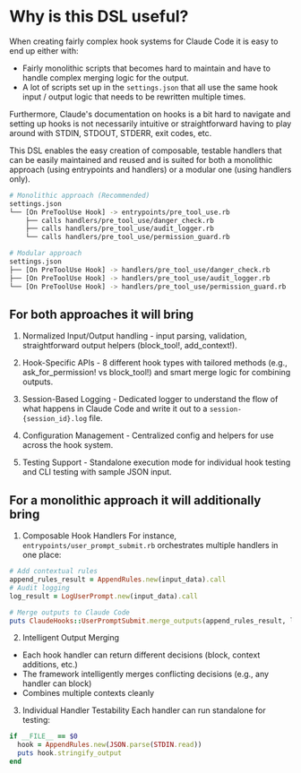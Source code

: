 # Why is this DSL useful?

When creating fairly complex hook systems for Claude Code it is easy to end up either with:
- Fairly monolithic scripts that becomes hard to maintain and have to handle complex merging logic for the output.
- A lot of scripts set up in the `settings.json` that all use the same hook input / output logic that needs to be rewritten multiple times.

Furthermore, Claude's documentation on hooks is a bit hard to navigate and setting up hooks is not necessarily intuitive or straightforward having to play around with STDIN, STDOUT, STDERR, exit codes, etc.

This DSL enables the easy creation of composable, testable handlers that can be easily maintained and reused and is suited for both a monolithic approach (using entrypoints and handlers) or a modular one (using handlers only).

```bash
# Monolithic approach (Recommended)
settings.json
└── [On PreToolUse Hook] -> entrypoints/pre_tool_use.rb
    ├── calls handlers/pre_tool_use/danger_check.rb
    ├── calls handlers/pre_tool_use/audit_logger.rb
    └── calls handlers/pre_tool_use/permission_guard.rb

# Modular approach
settings.json
├── [On PreToolUse Hook] -> handlers/pre_tool_use/danger_check.rb
├── [On PreToolUse Hook] -> handlers/pre_tool_use/audit_logger.rb
└── [On PreToolUse Hook] -> handlers/pre_tool_use/permission_guard.rb
```

## For both approaches it will bring

1. Normalized Input/Output handling - input parsing, validation, straightforward output helpers (block_tool!, add_context!).

2. Hook-Specific APIs - 8 different hook types with tailored methods (e.g., ask_for_permission! vs block_tool!) and smart merge logic for combining outputs.

3. Session-Based Logging - Dedicated logger to understand the flow of what happens in Claude Code and write it out to a `session-{session_id}.log` file.

4. Configuration Management - Centralized config and helpers for use across the hook system.

5. Testing Support - Standalone execution mode for individual hook testing and CLI testing with sample JSON input.


## For a monolithic approach it will additionally bring

1. Composable Hook Handlers
For instance, `entrypoints/user_prompt_submit.rb` orchestrates multiple handlers in one place:
```ruby
# Add contextual rules
append_rules_result = AppendRules.new(input_data).call
# Audit logging
log_result = LogUserPrompt.new(input_data).call

# Merge outputs to Claude Code
puts ClaudeHooks::UserPromptSubmit.merge_outputs(append_rules_result, log_result)
```

2. Intelligent Output Merging
- Each hook handler can return different decisions (block, context additions, etc.)
- The framework intelligently merges conflicting decisions (e.g., any handler can block)
- Combines multiple contexts cleanly

3. Individual Handler Testability
Each handler can run standalone for testing:
```ruby
if __FILE__ == $0
  hook = AppendRules.new(JSON.parse(STDIN.read))
  puts hook.stringify_output
end
```
